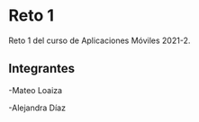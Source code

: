 # Reto 1 

Reto 1 del curso de Aplicaciones Móviles 2021-2.

## Integrantes
-Mateo Loaiza

-Alejandra Díaz
